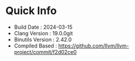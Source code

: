 # Quick Info
* Build Date : 2024-03-15
* Clang Version : 19.0.0git
* Binutils Version : 2.42.0
* Compiled Based : https://github.com/llvm/llvm-project/commit/f2d02ce0
